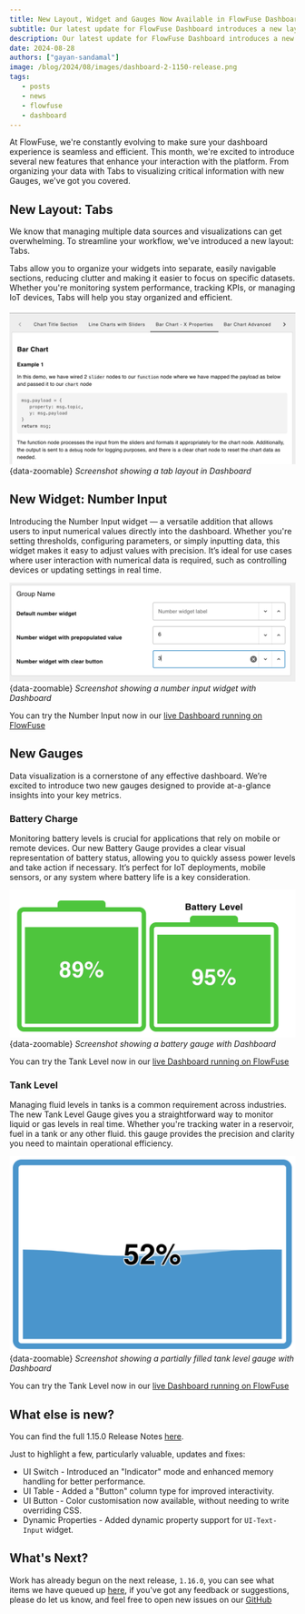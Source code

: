 ```yaml
---
title: New Layout, Widget and Gauges Now Available in FlowFuse Dashboard
subtitle: Our latest update for FlowFuse Dashboard introduces a new layout type, Tabs, a new widget, Number Input, and two fresh gauges, Battery and Tank Level, along with much more.
description: Our latest update for FlowFuse Dashboard introduces a new layout type, Tabs, a new widget, Number Input, and two fresh gauges, Battery and Tank Level, along with much more.
date: 2024-08-28
authors: ["gayan-sandamal"]
image: /blog/2024/08/images/dashboard-2-1150-release.png
tags:
   - posts
   - news
   - flowfuse
   - dashboard
---
```


At FlowFuse, we're constantly evolving to make sure your dashboard experience is seamless and efficient. This month, we're excited to introduce several new features that enhance your interaction with the platform. From organizing your data with Tabs to visualizing critical information with new Gauges, we've got you covered.

<!--more-->

## New Layout: Tabs

We know that managing multiple data sources and visualizations can get overwhelming. To streamline your workflow, we've introduced a new layout: Tabs.

Tabs allow you to organize your widgets into separate, easily navigable sections, reducing clutter and making it easier to focus on specific datasets. Whether you're monitoring system performance, tracking KPIs, or managing IoT devices, Tabs will help you stay organized and efficient.

![Screenshot showing a tab layout in Dashboard](./images/layout-tab-dashboard.png){data-zoomable}
_Screenshot showing a tab layout in Dashboard_

## New Widget: Number Input

Introducing the Number Input widget — a versatile addition that allows users to input numerical values directly into the dashboard. Whether you're setting thresholds, configuring parameters, or simply inputting data, this widget makes it easy to adjust values with precision. It’s ideal for use cases where user interaction with numerical data is required, such as controlling devices or updating settings in real time.

![Screenshot showing a number input widget with Dashboard](./images/ui-number-input-widget.png){data-zoomable}
_Screenshot showing a number input widget with Dashboard_

You can try the Number Input now in our [live Dashboard running on FlowFuse](https://dashboard-demos.flowfuse.cloud/dashboard/number-input)

## New Gauges

Data visualization is a cornerstone of any effective dashboard. We’re excited to introduce two new gauges designed to provide at-a-glance insights into your key metrics.

### Battery Charge

Monitoring battery levels is crucial for applications that rely on mobile or remote devices. Our new Battery Gauge provides a clear visual representation of battery status, allowing you to quickly assess power levels and take action if necessary. It’s perfect for IoT deployments, mobile sensors, or any system where battery life is a key consideration.

![Screenshot showing a battery gauge with Dashboard](./images/ui-gauge-battery.png){data-zoomable}
_Screenshot showing a battery gauge with Dashboard_

You can try the Tank Level now in our [live Dashboard running on FlowFuse](https://dashboard-demos.flowfuse.cloud/dashboard/gauge#battery-charge)

### Tank Level

Managing fluid levels in tanks is a common requirement across industries. The new Tank Level Gauge gives you a straightforward way to monitor liquid or gas levels in real time. Whether you're tracking water in a reservoir, fuel in a tank or any other fluid. this gauge provides the precision and clarity you need to maintain operational efficiency.

![Screenshot showing a partially filled tank level gauge with Dashboard](./images/ui-gauge-tank-filled.png){data-zoomable}
_Screenshot showing a partially filled tank level gauge with Dashboard_

You can try the Tank Level now in our [live Dashboard running on FlowFuse](https://dashboard-demos.flowfuse.cloud/dashboard/gauge#tank-level)

## What else is new?

You can find the full 1.15.0 Release Notes [here](https://github.com/FlowFuse/node-red-dashboard/releases/tag/v1.15.0).

Just to highlight a few, particularly valuable, updates and fixes:

 - UI Switch - Introduced an "Indicator" mode and enhanced memory handling for better performance.
 - UI Table - Added a "Button" column type for improved interactivity.
 - UI Button - Color customisation now available, without needing to write overriding CSS.
 - Dynamic Properties - Added dynamic property support for `UI-Text-Input` widget.

 ## What's Next?

 Work has already begun on the next release, `1.16.0`, you can see what items we have queued up [here](https://github.com/orgs/FlowFuse/projects/15/views/1), if you've got any feedback or suggestions, please do let us know, and feel free to open new issues on our [GitHub](https://github.com/FlowFuse/node-red-dashboard/issues)